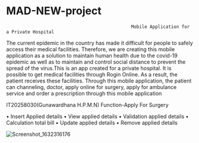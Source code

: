 # MAD-NEW-project


                                                   Mobile Application for a Private Hospital

The current epidemic in the country has made it difficult for people to safely access their medical facilities. Therefore, we are creating this mobile application as a solution to maintain human health due to the covid-19 epidemic as well as to maintain and control social distance to prevent the spread of the virus.This is an app created for a private hospital. It is possible to get medical facilities through Rogin Online. As a result, the patient receives these facilities. Through this mobile application, the patient can channeling, doctor, apply online for surgery, apply for ambulance service and order a prescription through this mobile application

IT20258030(Gunawardhana H.P.M.N)
Function-Apply For Surgery

•	Insert Applied details
•	View applied details
•	Validation applied details
•	Calculation total bill
•	Update applied details
•	Remove applied details                                                                                                      


![Screenshot_1632316176](https://user-images.githubusercontent.com/83937185/134776040-37d9c07a-0d2b-4f91-a92d-603e1be9c110.png)
